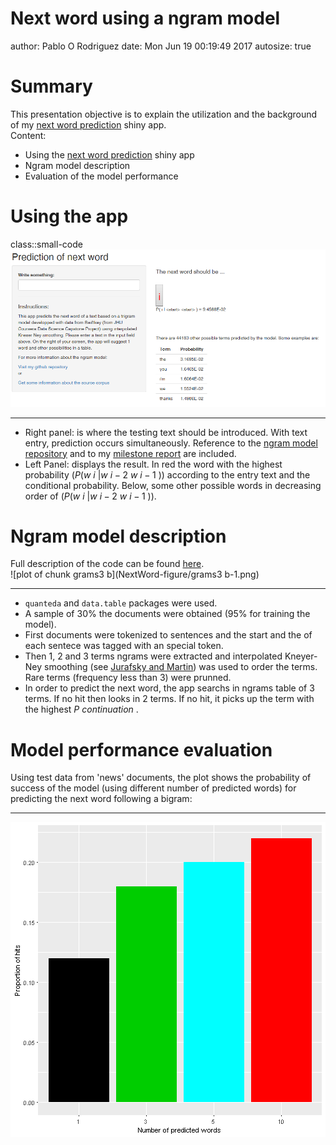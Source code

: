 Next word using a ngram model
========================================================
author: Pablo O Rodriguez
date: Mon Jun 19 00:19:49 2017
autosize: true


<style>

/* slide titles */
.reveal h3 { 
  color: blue;
}

/* text styles */
.reveal p {
    font-size: 30px;
}

/* code styles */
.reveal code {
    font-size: 20px;
}

/* ordered and unordered list styles */
.reveal ul, 
.reveal ol {
    font-size: 20px;
}

}
</style>

Summary
========================================================
This presentation objective is to explain the utilization and the background of my [next word prediction](https://porbm28.shinyapps.io/next_word_prediction/) shiny app.  
Content:
- Using the [next word prediction](https://porbm28.shinyapps.io/next_word_prediction/) shiny app  
- Ngram model description
- Evaluation of the model performance  


Using the app
========================================================
class::small-code
![alt text](nextWord.PNG)
***
- Right panel: is where the testing text should be introduced. With text entry, prediction occurs simultaneously. Reference to the [ngram model repository](https://github.com/pablorodrig16/JHUCapstoneProject) and to my [milestone report](https://rpubs.com/pablo_rodriguez/MilestoneReport) are included.  
- Left Panel: displays the result. In red the word with the highest probability $(P (w~i~|w~i-2~w~i-1~))$ according to the entry text and the conditional probability. Below, some other possible words in decreasing order of $(P (w~i~|w~i-2~w~i-1~))$.  

Ngram model description
========================================================
Full description of the code can be found [here](https://github.com/pablorodrig16/JHUCapstoneProject/blob/master/processing_ngram_models.md).   
![plot of chunk grams3 b](NextWord-figure/grams3 b-1.png)

***
- `quanteda` and `data.table` packages were used.  
- A sample of 30% the documents were obtained (95% for training the model).  
- First documents were tokenized to sentences and the start and the of each sentece was tagged with an special token.  
- Then 1, 2 and 3 terms ngrams were extracted and interpolated Kneyer-Ney smoothing (see [Jurafsky and Martin](https://web.stanford.edu/~jurafsky/slp3/)) was used to order the terms. Rare terms (frequency less than 3) were prunned.  
- In order to predict the next word, the app searchs in ngrams table of 3 terms. If no hit then looks in 2 terms. If no hit, it picks up the term with the highest $P~continuation~$.  


Model performance evaluation
========================================================

Using test data from 'news' documents, the plot shows the probability of success of the model (using different number of predicted words) for predicting the next word following a bigram:  
***
![plot of chunk unnamed-chunk-1](NextWord-figure/unnamed-chunk-1-1.png)
